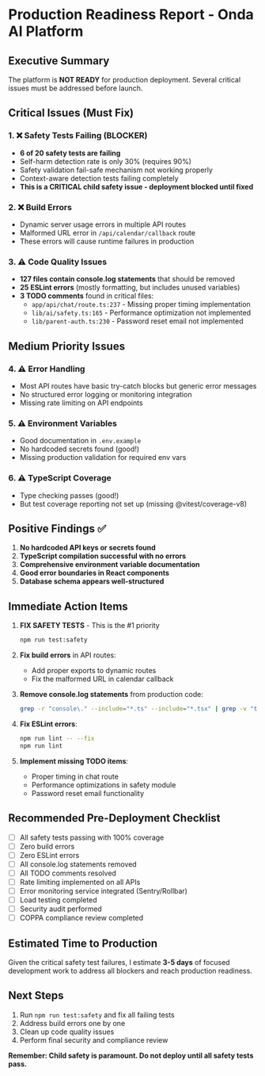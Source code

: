 # Production Readiness Report - Onda AI Platform

## Executive Summary

The platform is **NOT READY** for production deployment. Several critical issues must be addressed before launch.

## Critical Issues (Must Fix)

### 1. ❌ Safety Tests Failing (BLOCKER)
- **6 of 20 safety tests are failing**
- Self-harm detection rate is only 30% (requires 90%)
- Safety validation fail-safe mechanism not working properly
- Context-aware detection tests failing completely
- **This is a CRITICAL child safety issue - deployment blocked until fixed**

### 2. ❌ Build Errors
- Dynamic server usage errors in multiple API routes
- Malformed URL error in `/api/calendar/callback` route
- These errors will cause runtime failures in production

### 3. ⚠️ Code Quality Issues
- **127 files contain console.log statements** that should be removed
- **25 ESLint errors** (mostly formatting, but includes unused variables)
- **3 TODO comments** found in critical files:
  - `app/api/chat/route.ts:237` - Missing proper timing implementation
  - `lib/ai/safety.ts:165` - Performance optimization not implemented
  - `lib/parent-auth.ts:230` - Password reset email not implemented

## Medium Priority Issues

### 4. ⚠️ Error Handling
- Most API routes have basic try-catch blocks but generic error messages
- No structured error logging or monitoring integration
- Missing rate limiting on API endpoints

### 5. ⚠️ Environment Variables
- Good documentation in `.env.example`
- No hardcoded secrets found (good!)
- Missing production validation for required env vars

### 6. ⚠️ TypeScript Coverage
- Type checking passes (good!)
- But test coverage reporting not set up (missing @vitest/coverage-v8)

## Positive Findings ✅

1. **No hardcoded API keys or secrets found**
2. **TypeScript compilation successful with no errors**
3. **Comprehensive environment variable documentation**
4. **Good error boundaries in React components**
5. **Database schema appears well-structured**

## Immediate Action Items

1. **FIX SAFETY TESTS** - This is the #1 priority
   ```bash
   npm run test:safety
   ```

2. **Fix build errors** in API routes:
   - Add proper exports to dynamic routes
   - Fix the malformed URL in calendar callback

3. **Remove console.log statements** from production code:
   ```bash
   grep -r "console\." --include="*.ts" --include="*.tsx" | grep -v "test" | wc -l
   ```

4. **Fix ESLint errors**:
   ```bash
   npm run lint -- --fix
   npm run lint
   ```

5. **Implement missing TODO items**:
   - Proper timing in chat route
   - Performance optimizations in safety module
   - Password reset email functionality

## Recommended Pre-Deployment Checklist

- [ ] All safety tests passing with 100% coverage
- [ ] Zero build errors
- [ ] Zero ESLint errors
- [ ] All console.log statements removed
- [ ] All TODO comments resolved
- [ ] Rate limiting implemented on all APIs
- [ ] Error monitoring service integrated (Sentry/Rollbar)
- [ ] Load testing completed
- [ ] Security audit performed
- [ ] COPPA compliance review completed

## Estimated Time to Production

Given the critical safety test failures, I estimate **3-5 days** of focused development work to address all blockers and reach production readiness.

## Next Steps

1. Run `npm run test:safety` and fix all failing tests
2. Address build errors one by one
3. Clean up code quality issues
4. Perform final security and compliance review

**Remember: Child safety is paramount. Do not deploy until all safety tests pass.**
